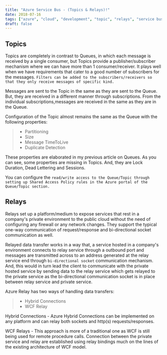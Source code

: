 ```yaml
---
title: "Azure Service Bus - (Topics & Relays)!"
date: 2018-07-16
tags: ["azure", "cloud", "development", "topic", "relays", "service bus"]
draft: false
---
```


Topics
----
Topics are completely in contrast to Queues, in which each message is received by a single consumer, but Topics provide a publisher/subscriber mechanism where we can have more than 1 consumer/receiver. It plays well when we have requirements that cater to a good number of subscribers for the messages. `Filters can be added to the subscribers/receivers so that they only receive messages of specific kind.`

Messages are sent to the Topic in the same as they are sent to the Queue. But, they are received in a different manner through subscriptions. From the individual subscriptions,messages are received in the same as they are in the Queue. 

Configuration of the Topic almost remains the same as the Queue with the following properties:

>  - Partitioning
>  - Size
>  - Message TimeToLive
>  - Duplicate Detection

These properties are elaborated in my previous article on Queues. As you can see, some properties are missing in Topics. And, they are Lock Duration, Dead Lettering and Sessions.

You can configure the `read/write access to the Queue/Topic through setting up Shared Access Policy rules in the Azure portal of the Queue/Topic section.`

Relays
----
Relays set up a platform/medium to expose services that rest in a company's private environment to the public cloud without the need of configuring any firewall  or any network changes. They support the typical one-way communication of request/response and bi-directional socket communication as well.

Relayed data transfer works in a way that, a service hosted in a company's environment connects to relay service through a outbound port and messages are transmitted across to an address generated at the relay service end through `bi-directional socket` communication mechanism. And, this would in turn lead the client to communicate with the private hosted service by sending data to the relay service which gets relayed to the private service as the bi-directional communication socket is in place between relay service and private service.

Azure Relay has two ways of handling data transfers:

> - Hybrid Connections
> - WCF Relay

Hybrid Connections - Azure Hybrid Connections can be implemented on any platform and can relay both sockets and http(s) requests/responses.

WCF Relays - This approach is more of a traditional one as WCF is still being used for remote procedure calls. Connection between the private service and relay are established using relay bindings much on the lines of the existing architecture of WCF model.